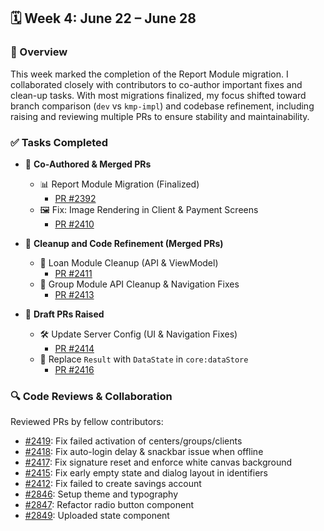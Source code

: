 ## 🗓️ Week 4: June 22 – June 28

### 🧩 Overview

This week marked the completion of the Report Module migration. I collaborated closely with contributors to co-author important fixes and clean-up tasks. With most migrations finalized, my focus shifted toward branch comparison (`dev` vs `kmp-impl`) and codebase refinement, including raising and reviewing multiple PRs to ensure stability and maintainability.

### ✅ Tasks Completed

- 🤝 **Co-Authored & Merged PRs**
  - 📊 Report Module Migration (Finalized)  
    - [PR #2392](https://github.com/openMF/android-client/pull/2392)
  - 🖼️ Fix: Image Rendering in Client & Payment Screens  
    - [PR #2410](https://github.com/openMF/android-client/pull/2410)

- 🧹 **Cleanup and Code Refinement (Merged PRs)**
  - 🔧 Loan Module Cleanup (API & ViewModel)  
    - [PR #2411](https://github.com/openMF/android-client/pull/2411)
  - 👥 Group Module API Cleanup & Navigation Fixes  
    - [PR #2413](https://github.com/openMF/android-client/pull/2413)

- 📝 **Draft PRs Raised**
  - 🛠️ Update Server Config (UI & Navigation Fixes)  
    - [PR #2414](https://github.com/openMF/android-client/pull/2414)
  - 🔄 Replace `Result` with `DataState` in `core:dataStore`  
    - [PR #2416](https://github.com/openMF/android-client/pull/2416)

### 🔍 Code Reviews & Collaboration

Reviewed PRs by fellow contributors:

- [#2419](https://github.com/openMF/android-client/pull/2419): Fix failed activation of centers/groups/clients  
- [#2418](https://github.com/openMF/android-client/pull/2418): Fix auto-login delay & snackbar issue when offline  
- [#2417](https://github.com/openMF/android-client/pull/2417): Fix signature reset and enforce white canvas background  
- [#2415](https://github.com/openMF/android-client/pull/2415): Fix early empty state and dialog layout in identifiers  
- [#2412](https://github.com/openMF/android-client/pull/2412): Fix failed to create savings account  
- [#2846](https://github.com/openMF/mifos-mobile/pull/2846): Setup theme and typography  
- [#2847](https://github.com/openMF/mifos-mobile/pull/2847): Refactor radio button component  
- [#2849](https://github.com/openMF/mifos-mobile/pull/2849): Uploaded state component

